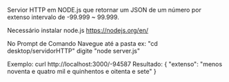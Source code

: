 Servior HTTP em NODE.js que retornar um JSON de um número por extenso intervalo de -99.999 ~ 99.999.

Necessário instalar node.js https://nodejs.org/en/

No Prompt de Comando Navegue até a pasta ex: "cd desktop/servidorHTTP"
digite "node server.js"

Exemplo: 
  curl http://localhost:3000/-94587
Resultado:
{
        "extenso": "menos noventa e quatro mil e quinhentos e oitenta e sete"
}



